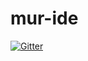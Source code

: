 # mur-ide

[![Gitter](https://badges.gitter.im/YouDoItWrong/mur-ide.svg)](https://gitter.im/YouDoItWrong/mur-ide?utm_source=badge&utm_medium=badge&utm_campaign=pr-badge&utm_content=badge)